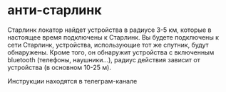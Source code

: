 # анти-старлинк  
   
Старлинк локатор найдет устройства в радиусе 3-5 км, которые в настоящее время подключены к Старлинк. Вы будете подключены к сети Старлинк, устройства, использующие тот же спутник, будут обнаружены. Кроме того, он обнаружит устройства с включенным bluetooth (телефоны, наушники...), радиус действия зависит от устройства (в основном 10-25 м).  
  
Инструкции находятся в телеграм-канале  